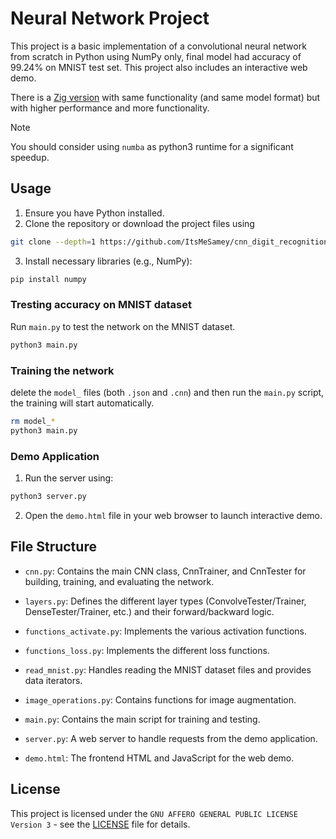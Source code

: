 # Neural Network Project

This project is a basic implementation of a convolutional neural network from scratch in Python using NumPy only, final model had accuracy of 99.24% on MNIST test set.
This project also includes an interactive web demo.

There is a [Zig version](https://github.com/ItsMeSamey/cnn_digit_recognition_zig) with same functionality (and same model format) but with higher performance and more functionality.

> [!NOTE]
> You should consider using `numba` as python3 runtime for a significant speedup.

## Usage

1. Ensure you have Python installed.
2. Clone the repository or download the project files using
```bash
git clone --depth=1 https://github.com/ItsMeSamey/cnn_digit_recognition_python.git
```
3. Install necessary libraries (e.g., NumPy):
```bash
pip install numpy
```

### Tresting accuracy on MNIST dataset
Run `main.py` to test the network on the MNIST dataset.
```bash
python3 main.py
```

### Training the network
delete the `model_` files (both `.json` and `.cnn`) and then run the `main.py` script, the training will start automatically.
```bash
rm model_*
python3 main.py
```

### Demo Application
1. Run the server using:
```bash
python3 server.py
```
2. Open the `demo.html` file in your web browser to launch interactive demo.

## File Structure

- `cnn.py`: Contains the main CNN class, CnnTrainer, and CnnTester for building, training, and evaluating the network.
- `layers.py`: Defines the different layer types (ConvolveTester/Trainer, DenseTester/Trainer, etc.) and their forward/backward logic.
- `functions_activate.py`: Implements the various activation functions.
- `functions_loss.py`: Implements the different loss functions.
- `read_mnist.py`: Handles reading the MNIST dataset files and provides data iterators.
- `image_operations.py`: Contains functions for image augmentation.

- `main.py`: Contains the main script for training and testing.

- `server.py`: A web server to handle requests from the demo application.
- `demo.html`: The frontend HTML and JavaScript for the web demo.


## License
This project is licensed under the `GNU AFFERO GENERAL PUBLIC LICENSE Version 3` - see the [LICENSE](LICENSE) file for details.

